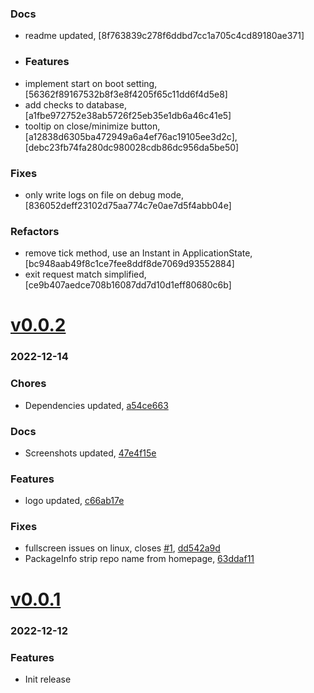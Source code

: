 ### Docs
+ readme updated, [8f763839c278f6ddbd7cc1a705c4cd89180ae371]

* ### Features
+ implement start on boot setting, [56362f89167532b8f3e8f4205f65c11dd6f4d5e8]
+ add checks to database, [a1fbe972752e38ab5726f25eb35e1db6a46c41e5]
+ tooltip on close/minimize button, [a12838d6305ba472949a6a4ef76ac19105ee3d2c], [debc23fb74fa280dc980028cdb86dc956da5be50]

### Fixes
+ only write logs on file on debug mode, [836052deff23102d75aa774c7e0ae7d5f4abb04e]

### Refactors
+ remove tick method, use an Instant in ApplicationState, [bc948aab49f8c1ce7fee8ddf8de7069d93552884]
+ exit request match simplified, [ce9b407aedce708b16087dd7d10d1eff80680c6b]

# <a href='https://github.com/mrjackwills/obliqoro/releases/tag/v0.0.2'>v0.0.2</a>
### 2022-12-14

### Chores
+ Dependencies updated, [a54ce663](https://github.com/mrjackwills/obliqoro/commit/a54ce663a9247c01fce4f65c8db6b6f98894e756)

### Docs
+ Screenshots updated, [47e4f15e](https://github.com/mrjackwills/obliqoro/commit/47e4f15e8696b488abd49b6bb34c7d55aeaff406)

### Features
+ logo updated, [c66ab17e](https://github.com/mrjackwills/obliqoro/commit/c66ab17e5bb9c3b610eaee9a9b51c8ec5393838d)

### Fixes
+ fullscreen issues on linux, closes [#1](https://github.com/mrjackwills/obliqoro/issues/1), [dd542a9d](https://github.com/mrjackwills/obliqoro/commit/dd542a9d530afba68e8120ef21ae076f34db149a)
+ PackageInfo strip repo name from homepage, [63ddaf11](https://github.com/mrjackwills/obliqoro/commit/63ddaf11218c907a16c99f901785bb52d230ff7c)


# <a href='https://github.com/mrjackwills/obliqoro/releases/tag/v0.0.1'>v0.0.1</a>
### 2022-12-12

### Features
+ Init release
